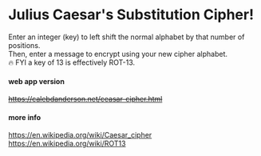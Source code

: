 # Julius Caesar's Substitution Cipher!
Enter an integer (key) to left shift the normal alphabet by that number of positions.  
Then, enter a message to encrypt using your new cipher alphabet.  
🔥 FYI a key of 13 is effectively ROT-13.  
#### web app version
~~https://calebdanderson.net/ceasar-cipher.html~~
#### more info
https://en.wikipedia.org/wiki/Caesar_cipher  
https://en.wikipedia.org/wiki/ROT13
